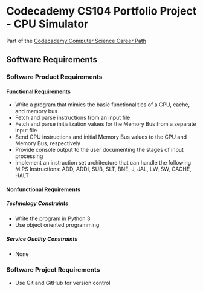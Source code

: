 # Codecademy CS104 Portfolio Project - CPU Simulator
Part of the [Codecademy Computer Science Career Path](https://www.codecademy.com/learn/paths/computer-science)
## Software Requirements
### Software Product Requirements
#### Functional Requirements
- Write a program that mimics the basic functionalities of a CPU, cache, and memory bus
- Fetch and parse instructions from an input file
- Fetch and parse initialization values for the Memory Bus from a separate input file
- Send CPU instructions and initial Memory Bus values to the CPU and Memory Bus, respectively
- Provide console output to the user documenting the stages of input processing
- Implement an instruction set architecture that can handle the following MIPS Instructions: ADD, ADDI, SUB, SLT, BNE, J, JAL, LW, SW, CACHE, HALT
#### Nonfunctional Requirements
##### Technology Constraints
- Write the program in Python 3
- Use object oriented programming
##### Service Quality Constraints
- None
### Software Project Requirements
- Use Git and GitHub for version control

